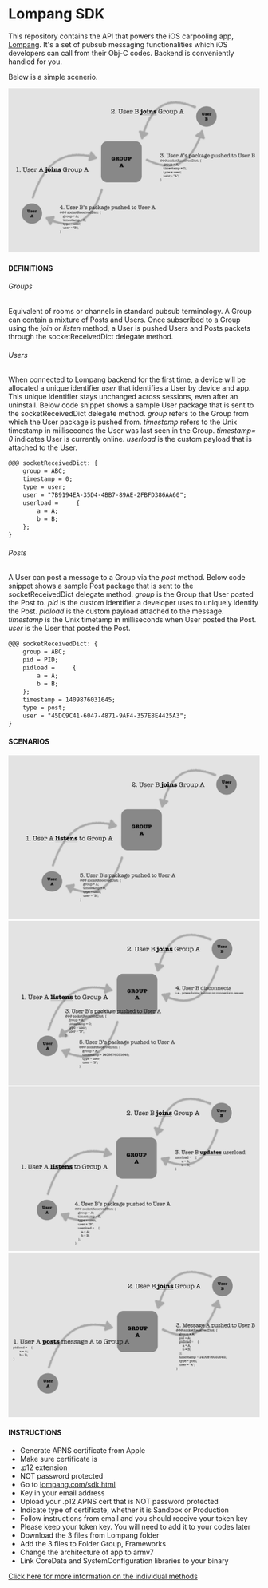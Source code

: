 Lompang SDK
===========

This repository contains the API that powers the iOS carpooling app, [Lompang](http://appstore.com/lompang). It's a set of pubsub messaging functionalities which iOS developers can call from their Obj-C codes. Backend is conveniently handled for you.

Below is a simple scenerio. 

![Join](/Scenarios/1.png)

#### DEFINITIONS

###### Groups
Equivalent of rooms or channels in standard pubsub terminology. A Group can contain a mixture of Posts and Users. Once subscribed to a Group using the _join_ or _listen_ method, a User is pushed Users and Posts packets through the socketReceivedDict delegate method.

###### Users
When connected to Lompang backend for the first time, a device will be allocated a unique identifier _user_ that identifies a User by device and app. This unique identifier stays unchanged across sessions, even after an uninstall. Below code snippet shows a sample User package that is sent to the socketReceivedDict delegate method. _group_ refers to the Group from which the User package is pushed from. _timestamp_ refers to the Unix timestamp in milliseconds the User was last seen in the Group. _timestamp= 0_ indicates User is currently online. _userload_ is the custom payload that is attached to the User.

```
@@@ socketReceivedDict: {
    group = ABC;
    timestamp = 0;
    type = user;
    user = "7B9194EA-35D4-4BB7-89AE-2FBFD386AA60";
    userload =     {
        a = A;
        b = B;
    };
}
```

###### Posts
A User can post a message to a Group via the _post_ method. Below code snippet shows a sample Post package that is sent to the socketReceivedDict delegate method. _group_ is the Group that User posted the Post to. _pid_ is the custom identifier a developer uses to uniquely identify the Post. _pidload_ is the custom payload attached to the message. _timestamp_ is the Unix timetamp in milliseconds when User posted the Post. _user_ is the User that posted the Post.  

```
@@@ socketReceivedDict: {
    group = ABC;
    pid = PID;
    pidload =     {
        a = A;
        b = B;
    };
    timestamp = 1409876031645;
    type = post;
    user = "45DC9C41-6047-4871-9AF4-357E8E4425A3";
}
```

#### SCENARIOS


![Join](/Scenarios/2.png)
![Join](/Scenarios/3.png)
![Join](/Scenarios/4.png)
![Join](/Scenarios/5.png)

#### INSTRUCTIONS
* Generate APNS certificate from Apple
* Make sure certificate is
 * .p12 extension
 * NOT password protected
* Go to [lompang.com/sdk.html](http://lompang.com/sdk.html)
 * Key in your email address
 * Upload your .p12 APNS cert that is NOT password protected
 * Indicate type of certificate, whether it is Sandbox or Production
* Follow instructions from email and you should receive your token key
* Please keep your token key. You will need to add it to your codes later
* Download the 3 files from Lompang folder
* Add the 3 files to Folder Group, Frameworks
* Change the architecture of app to armv7
* Link CoreData and SystemConfiguration libraries to your binary

[Click here for more information on the individual methods](https://github.com/ngzhongcai/lompang/blob/master/Lompang/Lompang.h)
